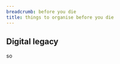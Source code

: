 ```yaml
---
breadcrumb: before you die
title: things to organise before you die
---
```


## Digital legacy
<!-- digital legacy ACCAN http://accan.org.au/ACCAN%20Digital%20Legacy%20Brochure%20-%20Web%20Compressed.pdf -->
so

